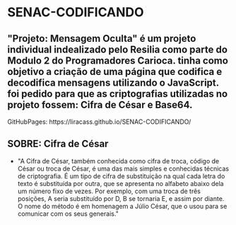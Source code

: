 # SENAC-CODIFICANDO
<h2> "Projeto: Mensagem Oculta" é um projeto individual indealizado pelo Resilia como parte do Modulo 2 do Programadores Carioca. tinha como objetivo a criação de uma página que codifica e decodifica mensagens utilizando o JavaScript. foi pedido para que as criptografias utilizadas no projeto fossem: Cifra de César e Base64. </h2>
GitHubPages: https://liracass.github.io/SENAC-CODIFICANDO/ <br>
<h2> SOBRE: Cifra de César </h2>
<ul>
<li> "A Cifra de César, também conhecida como cifra de troca, código de César ou troca de César, é uma das mais simples e conhecidas técnicas de criptografia. É um tipo de cifra de substituição na qual cada letra do texto é substituída por outra, que se apresenta no alfabeto abaixo dela um número fixo de vezes. Por exemplo, com uma troca de três posições, A seria substituído por D, B se tornaria E, e assim por diante. O nome do método é em homenagem a Júlio César, que o usou para se comunicar com os seus generais."</li></ul>
